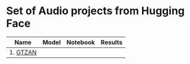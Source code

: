 # Set of Audio projects from Hugging Face

| Name | Model | Notebook | Results |
| --- | --- | --- | --- |
| 1. [GTZAN](https://huggingface.co/datasets/marsyas/gtzan) |  |  |  |

